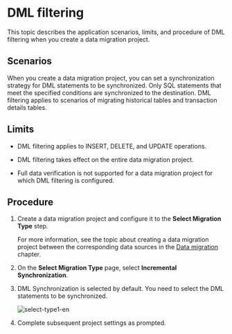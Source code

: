 # DML filtering

This topic describes the application scenarios, limits, and procedure of DML filtering when you create a data migration project.

## Scenarios

When you create a data migration project, you can set a synchronization strategy for DML statements to be synchronized. Only SQL statements that meet the specified conditions are synchronized to the destination. DML filtering applies to scenarios of migrating historical tables and transaction details tables.

## Limits

* DML filtering applies to INSERT, DELETE, and UPDATE operations.

* DML filtering takes effect on the entire data migration project.

* Full data verification is not supported for a data migration project for which DML filtering is configured.

## Procedure

1. Create a data migration project and configure it to the **Select Migration Type** step.

   For more information, see the topic about creating a data migration project between the corresponding data sources in the [Data migration](../100.data-migration-overview.md) chapter.

2. On the **Select Migration Type** page, select **Incremental Synchronization**.

3. DML Synchronization is selected by default. You need to select the DML statements to be synchronized.

   ![select-type1-en](https://obbusiness-private.oss-cn-shanghai.aliyuncs.com/doc/img/oms/oms-enterprise/select-type1-en.png)

4. Complete subsequent project settings as prompted.
